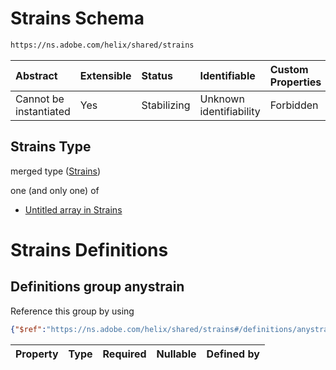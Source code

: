 # Strains Schema

```txt
https://ns.adobe.com/helix/shared/strains
```



| Abstract               | Extensible | Status      | Identifiable            | Custom Properties | Additional Properties | Access Restrictions | Defined In                                                        |
| :--------------------- | :--------- | :---------- | :---------------------- | :---------------- | :-------------------- | :------------------ | :---------------------------------------------------------------- |
| Cannot be instantiated | Yes        | Stabilizing | Unknown identifiability | Forbidden         | Allowed               | none                | [strains.schema.json](strains.schema.json "open original schema") |

## Strains Type

merged type ([Strains](strains.md))

one (and only one) of

*   [Untitled array in Strains](strains-oneof-0.md "check type definition")

# Strains Definitions

## Definitions group anystrain

Reference this group by using

```json
{"$ref":"https://ns.adobe.com/helix/shared/strains#/definitions/anystrain"}
```

| Property | Type | Required | Nullable | Defined by |
| :------- | :--- | :------- | :------- | :--------- |
